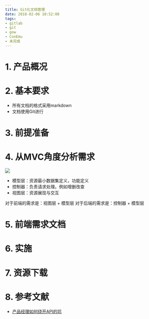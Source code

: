 ```yaml
---
title: Git化文档管理 
date: 2018-02-06 10:52:08
tags:
- gitlab
- git
- gow
- ConEmu
- 未完成
---
```


# 1. 产品概况

# 2. 基本要求
- 所有文档的格式采用markdown
- 文档使用Git进行

# 3. 前提准备

# 4. 从MVC角度分析需求
![](https://wdd-images.oss-cn-shanghai.aliyuncs.com/20180206142506_ZGP1bd_lE6cj.jpeg)

- 模型层：资源最小数据集定义，功能定义
- 控制器：负责请求处理。例如增删改查
- 视图层：资源展现与交互

对于前端的需求是：视图层 + 模型层
对于后端的需求是：控制器 + 模型层

# 5. 前端需求文档

# 6. 实施

# 7. 资源下载

# 8. 参考文献
- [产品经理如何绕开API的坑](http://www.woshipm.com/pmd/690292.html)

